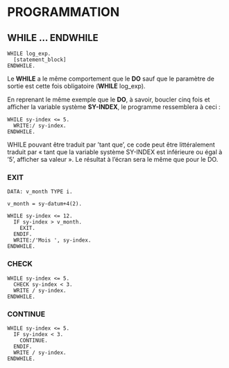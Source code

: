 # **PROGRAMMATION**

## **WHILE ... ENDWHILE**

```ABAP
WHILE log_exp.  
  [statement_block]  
ENDWHILE.
```

Le **WHILE** a le même comportement que le **DO** sauf que le paramètre de sortie est cette fois obligatoire (**WHILE** log_exp).

En reprenant le même exemple que le **DO**, à savoir, boucler cinq fois et afficher la variable système **SY-INDEX**, le programme ressemblera à ceci :

```ABAP
WHILE sy-index <= 5. 
  WRITE:/ sy-index. 
ENDWHILE.
```

WHILE pouvant être traduit par ’tant que’, ce code peut être littéralement traduit par « tant que la variable système SY-INDEX est inférieure ou égal à ’5’, afficher sa valeur ». Le résultat à l’écran sera le même que pour le DO.

### **EXIT**

```ABAP
DATA: v_month TYPE i. 
 
v_month = sy-datum+4(2). 
 
WHILE sy-index <= 12. 
  IF sy-index > v_month. 
    EXIT. 
  ENDIF. 
  WRITE:/'Mois ', sy-index. 
ENDWHILE.
```

### **CHECK**

```ABAP
WHILE sy-index <= 5. 
  CHECK sy-index < 3. 
  WRITE / sy-index. 
ENDWHILE.
```

### **CONTINUE**

```ABAP
WHILE sy-index <= 5. 
  IF sy-index < 3. 
    CONTINUE. 
  ENDIF. 
  WRITE / sy-index. 
ENDWHILE.
```